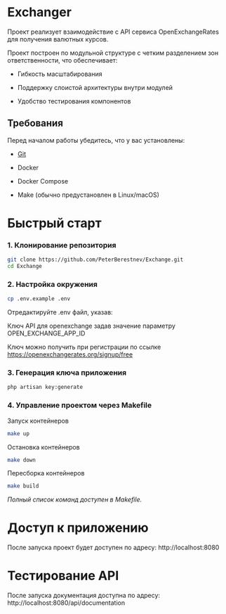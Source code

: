 # Exchanger
Проект реализует взаимодействие с API сервиса OpenExchangeRates для получения валютных курсов.

Проект построен по модульной структуре с четким разделением зон ответственности, что обеспечивает:

- Гибкость масштабирования

- Поддержку слоистой архитектуры внутри модулей

- Удобство тестирования компонентов
## Требования

Перед началом работы убедитесь, что у вас установлены:


- [Git](https://git-scm.com/)

- Docker

- Docker Compose

- Make (обычно предустановлен в Linux/macOS)

# Быстрый старт

### 1. Клонирование репозитория

```bash
git clone https://github.com/PeterBerestnev/Exchange.git
cd Exchange
```

### 2.  Настройка окружения
```bash
cp .env.example .env
```
Отредактируйте .env файл, указав:

Ключ API для openexchange задав значение параметру OPEN_EXCHANGE_APP_ID

Ключ можно получить при регистрации по ссылке https://openexchangerates.org/signup/free

### 3. Генерация ключа приложения
```bash
php artisan key:generate
```
### 4. Управление проектом через Makefile

Запуск контейнеров
```bash
make up 
```
Остановка контейнеров
```bash
make down
```
Пересборка контейнеров
```bash
make build
```

*Полный список команд доступен в Makefile.*

# Доступ к приложению
После запуска проект будет доступен по адресу:
http://localhost:8080

# Тестирование API
После запуска документация доступна по адресу:
http://localhost:8080/api/documentation

